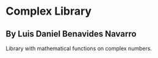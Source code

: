 # Complex Library

## By Luis Daniel Benavides Navarro

Library with mathematical functions on complex numbers.
